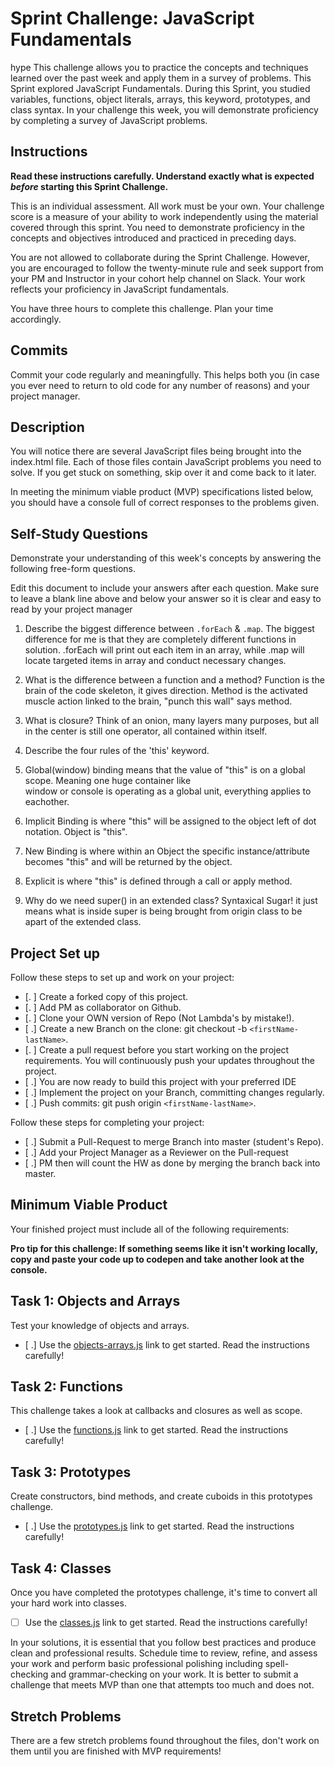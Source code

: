 # Sprint Challenge: JavaScript Fundamentals
hype
This challenge allows you to practice the concepts and techniques learned over the past week and apply them in a survey of problems. This Sprint explored JavaScript Fundamentals. During this Sprint, you studied variables, functions, object literals, arrays, this keyword, prototypes, and class syntax. In your challenge this week, you will demonstrate proficiency by completing a survey of JavaScript problems.

## Instructions

**Read these instructions carefully. Understand exactly what is expected _before_ starting this Sprint Challenge.**

This is an individual assessment. All work must be your own. Your challenge score is a measure of your ability to work independently using the material covered through this sprint. You need to demonstrate proficiency in the concepts and objectives introduced and practiced in preceding days.

You are not allowed to collaborate during the Sprint Challenge. However, you are encouraged to follow the twenty-minute rule and seek support from your PM and Instructor in your cohort help channel on Slack. Your work reflects your proficiency in JavaScript fundamentals.

You have three hours to complete this challenge. Plan your time accordingly.

## Commits

Commit your code regularly and meaningfully. This helps both you (in case you ever need to return to old code for any number of reasons) and your project manager.

## Description

You will notice there are several JavaScript files being brought into the index.html file.  Each of those files contain JavaScript problems you need to solve.  If you get stuck on something, skip over it and come back to it later.

In meeting the minimum viable product (MVP) specifications listed below, you should have a console full of correct responses to the problems given.

## Self-Study Questions

Demonstrate your understanding of this week's concepts by answering the following free-form questions.

Edit this document to include your answers after each question. Make sure to leave a blank line above and below your answer so it is clear and easy to read by your project manager

1. Describe the biggest difference between `.forEach` & `.map`.
The biggest difference for me is that they are completely different functions in solution. .forEach will print out each item in an array, while .map will locate targeted items in array and conduct necessary changes.

2. What is the difference between a function and a method?
Function is the brain of the code skeleton, it gives direction. Method is the activated muscle action linked to the brain, "punch this wall" says method.

3. What is closure?
Think of an onion, many layers many purposes, but all in the center is still one operator, all contained within itself.

4. Describe the four rules of the 'this' keyword.
  1. Global(window) binding means that the value of "this" is on a global scope. Meaning one huge container like  
  window or console is operating as a global unit, everything applies to eachother.
  2. Implicit Binding is where "this" will be assigned to the object left of dot notation. Object is "this".
  3. New Binding is where within an Object the specific instance/attribute becomes "this" 
  and will be returned by the object.
  4. Explicit is where "this" is defined through a call or apply method.

5. Why do we need super() in an extended class?
Syntaxical Sugar! it just means what is inside super is being brought from origin class to be apart of the extended class.

## Project Set up

Follow these steps to set up and work on your project:

- [. ] Create a forked copy of this project.
- [. ] Add PM as collaborator on Github.
- [. ] Clone your OWN version of Repo (Not Lambda's by mistake!).
- [ .] Create a new Branch on the clone: git checkout -b `<firstName-lastName>`.
- [. ] Create a pull request before you start working on the project requirements.  You will continuously push your updates throughout the project.
- [ .] You are now ready to build this project with your preferred IDE
- [ .] Implement the project on your Branch, committing changes regularly.
- [ .] Push commits: git push origin `<firstName-lastName>`.

Follow these steps for completing your project:

- [ .] Submit a Pull-Request to merge <firstName-lastName> Branch into master (student's  Repo).
- [ .] Add your Project Manager as a Reviewer on the Pull-request
- [ .] PM then will count the HW as done by  merging the branch back into master.


## Minimum Viable Product

Your finished project must include all of the following requirements:

**Pro tip for this challenge: If something seems like it isn't working locally, copy and paste your code up to codepen and take another look at the console.**

## Task 1: Objects and Arrays
Test your knowledge of objects and arrays. 
* [ .] Use the [objects-arrays.js](challenges/objects-arrays.js) link to get started.  Read the instructions carefully!

## Task 2: Functions
This challenge takes a look at callbacks and closures as well as scope. 
* [ .] Use the [functions.js](challenges/functions.js) link to get started. Read the instructions carefully!

## Task 3: Prototypes
Create constructors, bind methods, and create cuboids in this prototypes challenge.
* [ .] Use the [prototypes.js](challenges/prototypes.js) link to get started. Read the instructions carefully!

## Task 4: Classes
Once you have completed the prototypes challenge, it's time to convert all your hard work into classes.
* [ ] Use the [classes.js](challenges/classes.js) link to get started. Read the instructions carefully!

In your solutions, it is essential that you follow best practices and produce clean and professional results. Schedule time to review, refine, and assess your work and perform basic professional polishing including spell-checking and grammar-checking on your work. It is better to submit a challenge that meets MVP than one that attempts too much and does not.

## Stretch Problems

There are a few stretch problems found throughout the files, don't work on them until you are finished with MVP requirements!
